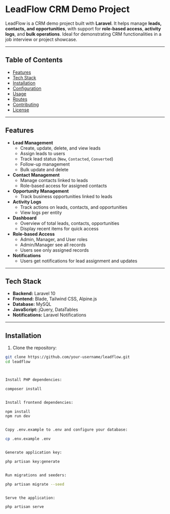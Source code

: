 # LeadFlow CRM Demo Project

LeadFlow is a CRM demo project built with **Laravel**. It helps manage **leads, contacts, and opportunities**, with support for **role-based access**, **activity logs**, and **bulk operations**. Ideal for demonstrating CRM functionalities in a job interview or project showcase.

---

## Table of Contents

- [Features](#features)
- [Tech Stack](#tech-stack)
- [Installation](#installation)
- [Configuration](#configuration)
- [Usage](#usage)
- [Routes](#routes)
- [Contributing](#contributing)
- [License](#license)

---

## Features

- **Lead Management**
  - Create, update, delete, and view leads
  - Assign leads to users
  - Track lead status (`New`, `Contacted`, `Converted`)
  - Follow-up management
  - Bulk update and delete
- **Contact Management**
  - Manage contacts linked to leads
  - Role-based access for assigned contacts
- **Opportunity Management**
  - Track business opportunities linked to leads
- **Activity Logs**
  - Track actions on leads, contacts, and opportunities
  - View logs per entity
- **Dashboard**
  - Overview of total leads, contacts, opportunities
  - Display recent items for quick access
- **Role-based Access**
  - Admin, Manager, and User roles
  - Admin/Manager see all records
  - Users see only assigned records
- **Notifications**
  - Users get notifications for lead assignment and updates

---

## Tech Stack

- **Backend:** Laravel 10  
- **Frontend:** Blade, Tailwind CSS, Alpine.js  
- **Database:** MySQL  
- **JavaScript:** jQuery, DataTables  
- **Notifications:** Laravel Notifications  

---

## Installation

1. Clone the repository:

```bash
git clone https://github.com/your-username/leadflow.git
cd leadflow



Install PHP dependencies:

composer install


Install frontend dependencies:

npm install
npm run dev


Copy .env.example to .env and configure your database:

cp .env.example .env


Generate application key:

php artisan key:generate


Run migrations and seeders:

php artisan migrate --seed


Serve the application:

php artisan serve
